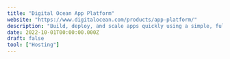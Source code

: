 ```yaml
---
title: "Digital Ocean App Platform"
website: "https://www.digitalocean.com/products/app-platform/"
description: "Build, deploy, and scale apps quickly using a simple, fully managed solution. We’ll handle the infrastructure, app runtimes and dependencies, so that you can push code to production in just a few clicks."
date: 2022-10-01T00:00:00.000Z
draft: false
tool: ["Hosting"]
---
```


